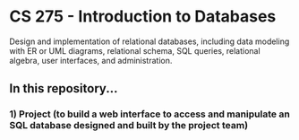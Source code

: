 CS 275 - Introduction to Databases
===============

Design and implementation of relational databases, including data modeling with ER
or UML diagrams, relational schema, SQL queries, relational algebra, user interfaces,
and administration. 

## In this repository...
### 1) Project (to build a web interface to access and manipulate an SQL database designed and built by the project team)
